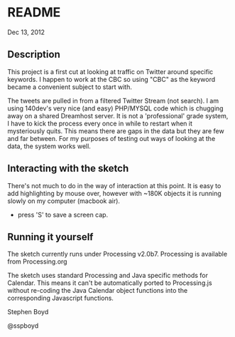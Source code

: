 # README #
Dec 13, 2012

## Description ##
This project is a first cut at looking at traffic on Twitter around specific keywords. I happen to work at the CBC so using "CBC" as the keyword became a convenient subject to start with. 

The tweets are pulled in from a filtered Twitter Stream (not search). I am using 140dev's very nice (and easy) PHP/MYSQL code which is chugging away on a shared Dreamhost server. It is not a 'professional' grade system, I have to kick the process every once in while to restart when it mysteriously quits. This means there are gaps in the data but they are few and far between. For my purposes of testing out ways of looking at the data, the system works well.

## Interacting with the sketch ##

There's not much to do in the way of interaction at this point. It is easy to add highlighting by mouse over, however with ~180K objects it is running slowly on my computer (macbook air).

- press 'S' to save a screen cap.

## Running it yourself ##
The sketch currently runs under Processing v2.0b7. Processing is available from Processing.org

The sketch uses standard Processing and Java specific methods for Calendar. This means it can't be automatically ported to Processing.js without re-coding the Java Calendar object functions into the corresponding Javascript functions.


Stephen Boyd

@sspboyd